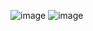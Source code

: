 ![image](https://user-images.githubusercontent.com/1982225/55084456-3e944b80-50cb-11e9-85b2-c898177c02ba.png)
![image](https://user-images.githubusercontent.com/1982225/55084844-a0ed4c00-50cb-11e9-99b6-1b54472eeebd.png)
